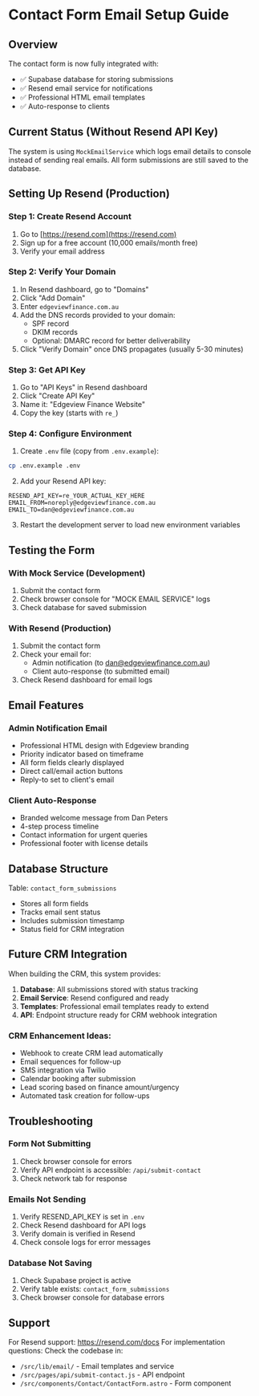 # Contact Form Email Setup Guide

## Overview
The contact form is now fully integrated with:
- ✅ Supabase database for storing submissions
- ✅ Resend email service for notifications
- ✅ Professional HTML email templates
- ✅ Auto-response to clients

## Current Status (Without Resend API Key)
The system is using `MockEmailService` which logs email details to console instead of sending real emails. All form submissions are still saved to the database.

## Setting Up Resend (Production)

### Step 1: Create Resend Account
1. Go to [https://resend.com](https://resend.com)
2. Sign up for a free account (10,000 emails/month free)
3. Verify your email address

### Step 2: Verify Your Domain
1. In Resend dashboard, go to "Domains"
2. Click "Add Domain"
3. Enter `edgeviewfinance.com.au`
4. Add the DNS records provided to your domain:
   - SPF record
   - DKIM records
   - Optional: DMARC record for better deliverability
5. Click "Verify Domain" once DNS propagates (usually 5-30 minutes)

### Step 3: Get API Key
1. Go to "API Keys" in Resend dashboard
2. Click "Create API Key"
3. Name it: "Edgeview Finance Website"
4. Copy the key (starts with `re_`)

### Step 4: Configure Environment
1. Create `.env` file (copy from `.env.example`):
```bash
cp .env.example .env
```

2. Add your Resend API key:
```env
RESEND_API_KEY=re_YOUR_ACTUAL_KEY_HERE
EMAIL_FROM=noreply@edgeviewfinance.com.au
EMAIL_TO=dan@edgeviewfinance.com.au
```

3. Restart the development server to load new environment variables

## Testing the Form

### With Mock Service (Development)
1. Submit the contact form
2. Check browser console for "MOCK EMAIL SERVICE" logs
3. Check database for saved submission

### With Resend (Production)
1. Submit the contact form
2. Check your email for:
   - Admin notification (to dan@edgeviewfinance.com.au)
   - Client auto-response (to submitted email)
3. Check Resend dashboard for email logs

## Email Features

### Admin Notification Email
- Professional HTML design with Edgeview branding
- Priority indicator based on timeframe
- All form fields clearly displayed
- Direct call/email action buttons
- Reply-to set to client's email

### Client Auto-Response
- Branded welcome message from Dan Peters
- 4-step process timeline
- Contact information for urgent queries
- Professional footer with license details

## Database Structure

Table: `contact_form_submissions`
- Stores all form fields
- Tracks email sent status
- Includes submission timestamp
- Status field for CRM integration

## Future CRM Integration

When building the CRM, this system provides:
1. **Database**: All submissions stored with status tracking
2. **Email Service**: Resend configured and ready
3. **Templates**: Professional email templates ready to extend
4. **API**: Endpoint structure ready for CRM webhook integration

### CRM Enhancement Ideas:
- Webhook to create CRM lead automatically
- Email sequences for follow-up
- SMS integration via Twilio
- Calendar booking after submission
- Lead scoring based on finance amount/urgency
- Automated task creation for follow-ups

## Troubleshooting

### Form Not Submitting
1. Check browser console for errors
2. Verify API endpoint is accessible: `/api/submit-contact`
3. Check network tab for response

### Emails Not Sending
1. Verify RESEND_API_KEY is set in `.env`
2. Check Resend dashboard for API logs
3. Verify domain is verified in Resend
4. Check console logs for error messages

### Database Not Saving
1. Check Supabase project is active
2. Verify table exists: `contact_form_submissions`
3. Check browser console for database errors

## Support
For Resend support: https://resend.com/docs
For implementation questions: Check the codebase in:
- `/src/lib/email/` - Email templates and service
- `/src/pages/api/submit-contact.js` - API endpoint
- `/src/components/Contact/ContactForm.astro` - Form component